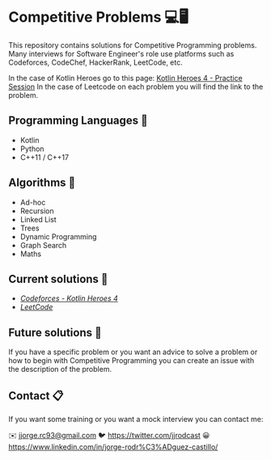 # Competitive Problems 💻🖥
This repository contains solutions for Competitive Programming problems. Many interviews for Software Engineer's role use platforms such as Codeforces, CodeChef, HackerRank, LeetCode, etc.

In the case of Kotlin Heroes go to this page: [Kotlin Heroes 4 - Practice Session](https://codeforces.com/contest/1347)
In the case of Leetcode on each problem you will find the link to the problem.

## Programming Languages 🤠
* Kotlin
* Python
* C++11 / C++17

## Algorithms 👋

* Ad-hoc
* Recursion
* Linked List
* Trees
* Dynamic Programming
* Graph Search
* Maths

## Current solutions 📝

* _[Codeforces - Kotlin Heroes 4](https://github.com/jjrodcast/CompetitiveProblems/tree/master/codeforces/kotlin-heroes-practice4)_
* _[LeetCode](https://github.com/jjrodcast/CompetitiveProblems/tree/master/leetcode)_


## Future solutions 🤔

If you have a specific problem or you want an advice to solve a problem or how to begin with Competitive Programming you can create an issue with the description of the problem.

## Contact 📋

If you want some training or you want a mock interview you can contact me: 

✉️ jjorge.rc93@gmail.com
🐦 https://twitter.com/jjrodcast
😀 https://www.linkedin.com/in/jorge-rodr%C3%ADguez-castillo/
